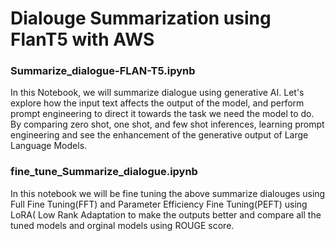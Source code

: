 # Dialouge Summarization using FlanT5 with AWS

### Summarize_dialogue-FLAN-T5.ipynb
In this Notebook, we will summarize dialogue using generative AI. Let's explore how the input text affects the output of the model, and perform prompt engineering to direct it towards the task we need the model to do. By comparing zero shot, one shot, and few shot inferences, learning prompt engineering and see the enhancement of the generative output of Large Language Models.  

### fine_tune_Summarize_dialogue.ipynb
In this notebook we will be fine tuning the above summarize dialouges using Full Fine Tuning(FFT) and Parameter Efficiency Fine Tuning(PEFT) using LoRA( Low Rank Adaptation to make the outputs better and compare all the tuned models and orginal models using ROUGE score.
